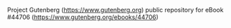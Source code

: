 Project Gutenberg (https://www.gutenberg.org) public repository for eBook #44706 (https://www.gutenberg.org/ebooks/44706)
